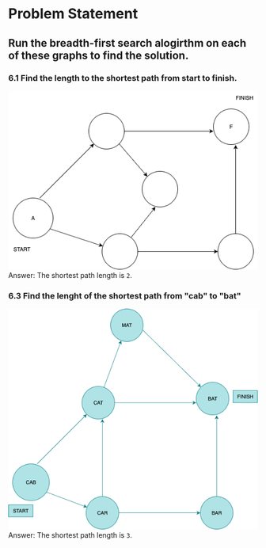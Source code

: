 # Problem Statement

## Run the breadth-first search alogirthm on each of these graphs to find the solution.

### 6.1 Find the length to the shortest path from start to finish.
![6.1 Graph](../assets/6.1_graph.png)
Answer:
The shortest path length is ``2``.

### 6.3 Find the lenght of the shortest path from "cab" to "bat"
![6.2 Graph](../assets/6.2_graph.png)
Answer:
The shortest path length is ``3``.